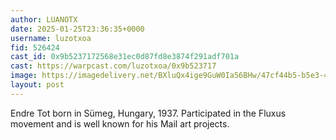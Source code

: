 ```yaml
---
author: LUANOTX
date: 2025-01-25T23:36:35+0000
username: luzotxoa
fid: 526424
cast_id: 0x9b5237172568e31ec0d87fd8e3874f291adf701a
cast: https://warpcast.com/luzotxoa/0x9b523717
image: https://imagedelivery.net/BXluQx4ige9GuW0Ia56BHw/47cf44b5-b5e3-47eb-e1e3-fd55fb88ae00/original
layout: post
---
```

Endre Tot born in Sümeg, Hungary, 1937. Participated in the Fluxus movement and is well known for his Mail art projects.  

<img src='https://imagedelivery.net/BXluQx4ige9GuW0Ia56BHw/47cf44b5-b5e3-47eb-e1e3-fd55fb88ae00/original' alt='' referrerpolicy='no-referrer'/>
